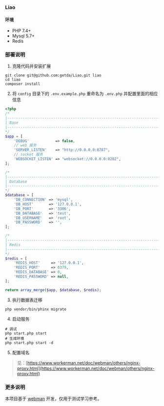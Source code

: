 ### Liao
#### 环境
* PHP 7.4+ 
* Mysql 5.7+
* Redis
### 部署说明
1. 克隆代码并安装扩展
```shell
git clone git@github.com:getda/Liao.git liao
cd liao
composer install
```

2. 将 `config` 目录下的 `.env.example.php` 重命名为 `.env.php` 并配置里面的相应信息
```php
<?php
/*
|--------------------------------------------------------------------------
| Base
|--------------------------------------------------------------------------
*/
$app = [
    'DEBUG'            => false,
    // web 服务
    'SERVER_LISTEN'    => "http://0.0.0.0:8787",
    // socket 服务
    'WEBSOCKET_LISTEN' => "websocket://0.0.0.0:8282",
];

/*
|--------------------------------------------------------------------------
| Database
|--------------------------------------------------------------------------
*/
$database = [
    'DB_CONNECTION' => 'mysql',
    'DB_HOST'       => '127.0.0.1',
    'DB_PORT'       => '3306',
    'DB_DATABASE'   => 'test',
    'DB_USERNAME'   => 'root',
    'DB_PASSWORD'   => '',
];

/*
|--------------------------------------------------------------------------
| Redis
|--------------------------------------------------------------------------
*/
$redis = [
    'REDIS_HOST'     => '127.0.0.1',
    'REDIS_PORT'     => 6379,
    'REDIS_DATABASE' => 0,
    'REDIS_PASSWORD' => null,
];

return array_merge($app, $database, $redis);
```
3. 执行数据表迁移
```shell
php vendor/bin/phinx migrate
```
4. 启动服务
```shell
# 调试
php start.php start
# 生成环境
php start.php start -d
```

5. 配置域名
> 见：[https://www.workerman.net/doc/webman/others/nginx-proxy.html](https://www.workerman.net/doc/webman/others/nginx-proxy.html)

### 更多说明
本项目基于 [webman](https://www.workerman.net/webman) 开发，仅用于测试学习参考。